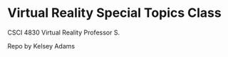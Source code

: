 # Virtual Reality Special Topics Class
CSCI 4830 Virtual Reality
Professor S.

Repo by Kelsey Adams

